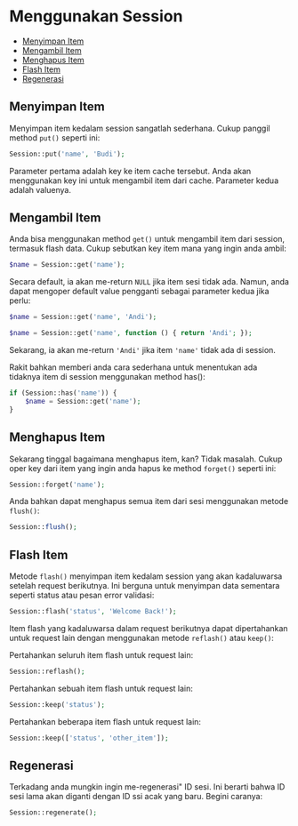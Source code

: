 # Menggunakan Session

<!-- MarkdownTOC autolink="true" autoanchor="true" levels="2,3" bracket="round" lowercase="only_ascii" -->

-   [Menyimpan Item](#menyimpan-item)
-   [Mengambil Item](#mengambil-item)
-   [Menghapus Item](#menghapus-item)
-   [Flash Item](#flash-item)
-   [Regenerasi](#regenerasi)

<!-- /MarkdownTOC -->

<a id="menyimpan-item"></a>

## Menyimpan Item

Menyimpan item kedalam session sangatlah sederhana. Cukup panggil method `put()` seperti ini:

```php
Session::put('name', 'Budi');
```

Parameter pertama adalah key ke item cache tersebut. Anda akan menggunakan key ini untuk mengambil item dari cache. Parameter kedua adalah valuenya.

<a id="mengambil-item"></a>

## Mengambil Item

Anda bisa menggunakan method `get()` untuk mengambil item dari session, termasuk flash data. Cukup sebutkan key item mana yang ingin anda ambil:

```php
$name = Session::get('name');
```

Secara default, ia akan me-return `NULL` jika item sesi tidak ada. Namun, anda dapat mengoper default value pengganti sebagai parameter kedua jika perlu:

```php
$name = Session::get('name', 'Andi');

$name = Session::get('name', function () { return 'Andi'; });
```

Sekarang, ia akan me-return `'Andi'` jika item `'name'` tidak ada di session.

Rakit bahkan memberi anda cara sederhana untuk menentukan ada tidaknya item di session menggunakan method has():

```php
if (Session::has('name')) {
	$name = Session::get('name');
}
```

<a id="menghapus-item"></a>

## Menghapus Item

Sekarang tinggal bagaimana menghapus item, kan? Tidak masalah. Cukup oper key dari item yang ingin anda hapus ke method `forget()` seperti ini:

```php
Session::forget('name');
```

Anda bahkan dapat menghapus semua item dari sesi menggunakan metode `flush()`:

```php
Session::flush();
```

<a id="flash-item"></a>

## Flash Item

Metode `flash()` menyimpan item kedalam session yang akan kadaluwarsa setelah request berikutnya. Ini berguna untuk menyimpan data sementara seperti status atau pesan error validasi:

```php
Session::flash('status', 'Welcome Back!');
```

Item flash yang kadaluwarsa dalam request berikutnya dapat dipertahankan untuk request lain dengan menggunakan metode `reflash()` atau `keep()`:

Pertahankan seluruh item flash untuk request lain:

```php
Session::reflash();
```

Pertahankan sebuah item flash untuk request lain:

```php
Session::keep('status');
```

Pertahankan beberapa item flash untuk request lain:

```php
Session::keep(['status', 'other_item']);
```

<a id="regenerasi"></a>

## Regenerasi

Terkadang anda mungkin ingin me-regenerasi" ID sesi. Ini berarti bahwa ID sesi lama akan diganti dengan ID ssi acak yang baru. Begini caranya:

```php
Session::regenerate();
```
